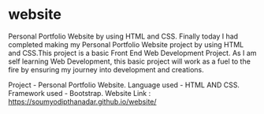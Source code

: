 # website
Personal Portfolio Website by using HTML and CSS.
Finally today I had completed making my Personal Portfolio Website project by using HTML and CSS.This project is a basic Front End Web Development Project.
As I am self learning Web Development, this basic project will work as a fuel to the fire by ensuring my journey into development and creations.

Project - Personal Portfolio Website.
Language used - HTML AND CSS.
Framework used - Bootstrap.
Website Link : 
https://soumyodipthanadar.github.io/website/

